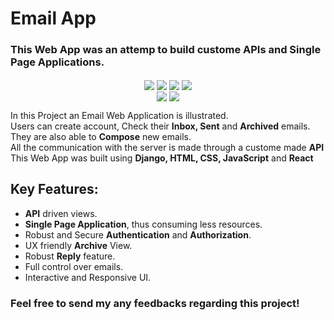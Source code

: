 # Email App
### This Web App was an attemp to build custome APIs and Single Page Applications.
<p align="center">
<img align=center src="https://img.shields.io/badge/Python-informational?style=flat&logo=Python&logoColor=1f63a6&color=292A2D" />
<img align=center src="https://img.shields.io/badge/Django-informational?style=flat&logo=Django&logoColor=044a16&color=292A2D" />
<img align=center src="https://img.shields.io/badge/HTML-informational?style=flat&logo=HTML5&logoColor=E34F26&color=292A2D" />
<img align=center src="https://img.shields.io/badge/CSS-informational?style=flat&logo=CSS3&logoColor=1572B6&color=292A2D" /><br/>
<img align=center src="https://img.shields.io/badge/JavaScript-informational?style=flat&logo=JavaScript&logoColor=ffeb14&color=292A2D" />
<img align=center src="https://img.shields.io/badge/React-informational?style=flat&logo=React&logoColor=61DAFB&color=292A2D" />
</p>
<p>
  In this Project an Email Web Application is illustrated. <br/>
  Users can create account, Check their <b>Inbox, Sent</b> and <b>Archived</b> emails.<br/>
  They are also able to <b>Compose</b> new emails.<br/>
  All the communication with the server is made through a custome made <b>API</b><br/>
  This Web App was built using <b>Django, HTML, CSS, JavaScript</b> and <b>React</b>
</p>

## Key Features:
- <b>API</b> driven views.
- <b>Single Page Application</b>, thus consuming less resources.
- Robust and Secure <b>Authentication</b> and <b>Authorization</b>.
- UX friendly <b>Archive</b> View.
- Robust <b>Reply</b> feature.
- Full control over emails.
- Interactive and Responsive UI.

### Feel free to send my any feedbacks regarding this project!
  
  
